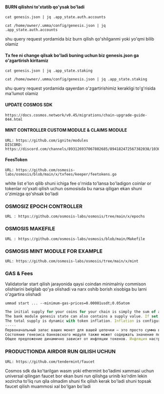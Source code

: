 #### BURN qilishni to'xtatib qo'ysak bo'ladi

```
cat genesis.json | jq .app_state.auth.accounts

cat /home/owner/.umma/config/genesis.json | jq .app_state.auth.accounts

```

shu query request yordamida biz burn qilish qo'shilganmi yoki yo'qmi bilib olamiz

#### Tx fee ni change qilsak bo'ladi buning uchun biz genesis.json ga o'zgartirish kiritamiz

```
cat genesis.json | jq .app_state.staking

cat /home/owner/.umma/config/genesis.json | jq .app_state.staking
```

shu query request yordamida qayerdan o'zgartirishimiz kerakligi to'g'risida ma'lumot olamiz


#### UPDATE COSMOS SDK

```
https://docs.cosmos.network/v0.45/migrations/chain-upgrade-guide-044.html
```

#### MINT CONTROLLER CUSTOM MODULE & CLAIMS MODULE

```
URL: https://github.com/ignite/modules
DISCORD: https://discord.com/channels/893126937067802685/894182472567382038/1030096984025071616
```

#### FeesToken
```
URL: https://github.com/osmosis-labs/osmosis/blob/main/x/txfees/keeper/feetokens.go
```

white list e'lon qilib shuni ichiga fee o'rnida to'lansa bo'ladigon coinlar or tokenlar ro'yxati qilish uchun osmosisda bu narsa qiligan ekan shuni o'zimizga qo'shsak bo'ladi

### OSMOSIZ EPOCH CONTROLLER

```
URL : https://github.com/osmosis-labs/osmosis/tree/main/x/epochs
```

### OSMOSIS MAKEFILE

```
URL : https://github.com/osmosis-labs/osmosis/blob/main/Makefile
```

### OSMOSIS MINT MODULE FOR EXAMPLE

```
URL: https://github.com/osmosis-labs/osmosis/tree/main/x/mint
```

### GAS & Fees

Validatorlar start qilish jarayonida qaysi coindan minimalniy commison olishlarini belgilab qo'ya olishadi va narx oshib borish xisobiga bu larni o'zgartira olishadi
```
ummad start ... --minimum-gas-prices=0.00001usdt;0.05atom
```


```javascript
The initial supply for your coins for your chain is simply the sum of all account balances in your genesis.
The bank module genesis state can also contains a supply value. If set, this enforces the initial supply of the chain and the genesis initialization fails if the sum of balances is not equal to this value.
The total supply is dynamic with token inflation. Inflation is configurable with the mint module.
-----
Первоначальный запас ваших монет для вашей цепочки — это просто сумма всех балансов счетов в вашем генезисе.
Состояние генезиса банковского модуля также может содержать значение поставки. Если установлено, это обеспечивает начальное снабжение цепочки, и инициализация генезиса завершается сбоем, если сумма балансов не равна этому значению.
Общее предложение динамично зависит от инфляции токенов. Инфляция настраивается с помощью модуля монетного двора.
```


### PRODUCTIONDA AIRDOR RUN QILISH UCHUN

```
URL: https://github.com/tendermint/faucet
```
Cosmos sdk da ko'tarilgan wasm yoki ethermint bo'ladimi xammasi uchun universal qilingan faucet bor ekan buni run qilishga urinib ko'rdim lekin xozircha to'liq run qila olmadim shuni fix qilish kerak bo'ladi shuni topsak faucet qilish muammosi xal bo'lgan bo'ladi


